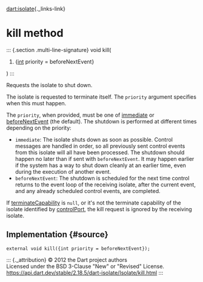 [dart:isolate](../../dart-isolate/dart-isolate-library){._links-link}

kill method
===========

::: {.section .multi-line-signature}
void kill(

1.  {[int](../../dart-core/int-class) priority = beforeNextEvent}

)
:::

Requests the isolate to shut down.

The isolate is requested to terminate itself. The `priority` argument
specifies when this must happen.

The `priority`, when provided, must be one of
[immediate](immediate-constant) or
[beforeNextEvent](beforenextevent-constant) (the default). The shutdown
is performed at different times depending on the priority:

-   `immediate`: The isolate shuts down as soon as possible. Control
    messages are handled in order, so all previously sent control events
    from this isolate will all have been processed. The shutdown should
    happen no later than if sent with `beforeNextEvent`. It may happen
    earlier if the system has a way to shut down cleanly at an earlier
    time, even during the execution of another event.
-   `beforeNextEvent`: The shutdown is scheduled for the next time
    control returns to the event loop of the receiving isolate, after
    the current event, and any already scheduled control events, are
    completed.

If [terminateCapability](terminatecapability) is `null`, or it\'s not
the terminate capability of the isolate identified by
[controlPort](controlport), the kill request is ignored by the receiving
isolate.

Implementation {#source}
--------------

``` {.language-dart data-language="dart"}
external void kill({int priority = beforeNextEvent});
```

::: {._attribution}
© 2012 the Dart project authors\
Licensed under the BSD 3-Clause \"New\" or \"Revised\" License.\
<https://api.dart.dev/stable/2.18.5/dart-isolate/Isolate/kill.html>
:::
